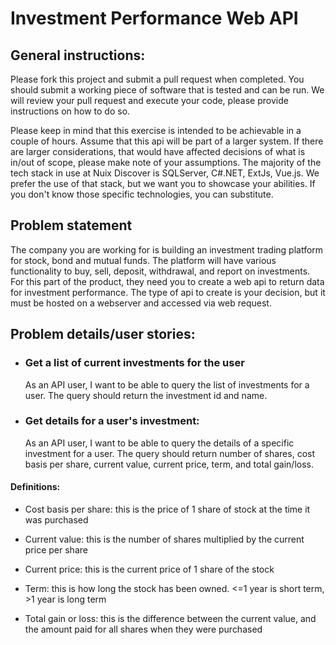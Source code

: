 # Investment Performance Web API

## General instructions:
Please fork this project and submit a pull request when completed.  You should submit a working piece of software that is tested and can be run.  We will review your pull request and execute your code, please provide instructions on how to do so.

Please keep in mind that this exercise is intended to be achievable in a couple of hours.  Assume that this api will be part of a larger system.  If there are larger considerations, that would have affected decisions of what is in/out of scope, please make note of your assumptions.  The majority of the tech stack in use at Nuix Discover is SQLServer, C#.NET, ExtJs, Vue.js.  We prefer the use of that stack, but we want you to showcase your abilities.  If you don't know those specific technologies, you can substitute.



## Problem statement
The company you are working for is building an investment trading platform for stock, bond and mutual funds.  The platform will have various functionality to buy, sell, deposit, withdrawal, and report on investments.  For this part of the product, they need you to create a web api to return data for investment performance.  The type of api to create is your decision, but it must be hosted on a webserver and accessed via web request.

## Problem details/user stories:
- ### Get a list of current investments for the user 

    As an API user, I want to be able to query the list of investments for a user.  The query should return the investment id and name.

- ### Get details for a user's investment: 

    As an API user, I want to be able to query the details of a specific investment for a user.  The query should return number of shares, cost basis per share, current value, current price, term, and total gain/loss.

#### Definitions:

- Cost basis per share: this is the price of 1 share of stock at the time it was purchased

- Current value: this is the number of shares multiplied by the current price per share

- Current price: this is the current price of 1 share of the stock

- Term: this is how long the stock has been owned.  <=1 year is short term, >1 year is long term

- Total gain or loss: this is the difference between the current value, and the amount paid for all shares when they were purchased



